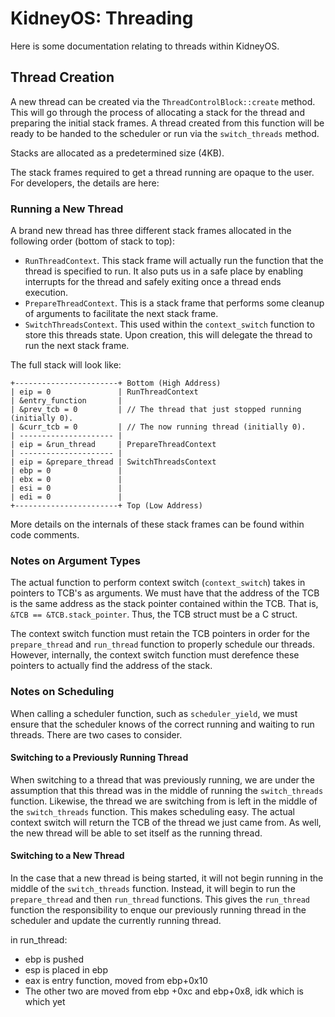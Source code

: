 # KidneyOS: Threading

Here is some documentation relating to threads within KidneyOS.

## Thread Creation

A new thread can be created via the `ThreadControlBlock::create` method.
This will go through the process of allocating a stack for the thread and preparing the initial stack frames.
A thread created from this function will be ready to be handed to the scheduler or run via the `switch_threads` method.

Stacks are allocated as a predetermined size (4KB).

The stack frames required to get a thread running are opaque to the user.
For developers, the details are here:

### Running a New Thread

A brand new thread has three different stack frames allocated in the following order (bottom of stack to top):

* `RunThreadContext`.
    This stack frame will actually run the function that the thread is specified to run.
    It also puts us in a safe place by enabling interrupts for the thread and safely exiting once a thread ends execution.
* `PrepareThreadContext`.
    This is a stack frame that performs some cleanup of arguments to facilitate the next stack frame.
* `SwitchThreadsContext`.
    This used within the `context_switch` function to store this threads state.
    Upon creation, this will delegate the thread to run the next stack frame.

The full stack will look like:

```
+-----------------------+ Bottom (High Address)
| eip = 0               | RunThreadContext
| &entry_function       |
| &prev_tcb = 0         | // The thread that just stopped running (initially 0).
| &curr_tcb = 0         | // The now running thread (initially 0).
| --------------------- |
| eip = &run_thread     | PrepareThreadContext
| --------------------- |
| eip = &prepare_thread | SwitchThreadsContext
| ebp = 0               |
| ebx = 0               |
| esi = 0               |
| edi = 0               |
+-----------------------+ Top (Low Address)
```

More details on the internals of these stack frames can be found within code comments.

### Notes on Argument Types

The actual function to perform context switch (`context_switch`) takes in pointers to TCB's as arguments.
We must have that the address of the TCB is the same address as the stack pointer contained within the TCB.
That is, `&TCB == &TCB.stack_pointer`.
Thus, the TCB struct must be a C struct.

The context switch function must retain the TCB pointers in order for the `prepare_thread` and `run_thread` function to properly schedule our threads.
However, internally, the context switch function must derefence these pointers to actually find the address of the stack.

### Notes on Scheduling

When calling a scheduler function, such as `scheduler_yield`, we must ensure that the scheduler knows of the correct running and waiting to run threads. There are two cases to consider.

#### Switching to a Previously Running Thread

When switching to a thread that was previously running, we are under the assumption that this thread was in the middle of running the `switch_threads` function.
Likewise, the thread we are switching from is left in the middle of the `switch_threads` function.
This makes scheduling easy.
The actual context switch will return the TCB of the thread we just came from.
As well, the new thread will be able to set itself as the running thread.

#### Switching to a New Thread

In the case that a new thread is being started, it will not begin running in the middle of the `switch_threads` function.
Instead, it will begin to run the `prepare_thread` and then `run_thread` functions.
This gives the `run_thread` function the responsibility to enque our previously running thread in the scheduler and update the currently running thread.




in run_thread:
* ebp is pushed
* esp is placed in ebp
* eax is entry function, moved from ebp+0x10
* The other two are moved from ebp +0xc and ebp+0x8, idk which is which yet
